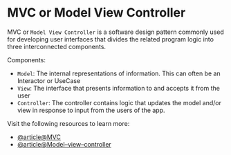 # MVC or Model View Controller

MVC or `Model View Controller` is a software design pattern commonly used for developing user interfaces that divides the related program logic into three interconnected components.

Components:

- `Model`: The internal representations of information. This can often be an Interactor or UseCase
- `View`: The interface that presents information to and accepts it from the user
- `Controller`: The controller contains logic that updates the model and/or view in response to input from the users of the app.

Visit the following resources to learn more:

- [@article@MVC](https://developer.mozilla.org/en-US/docs/Glossary/MVC)
- [@article@Model–view–controller](https://en.wikipedia.org/wiki/Model%E2%80%93view%E2%80%93controller)